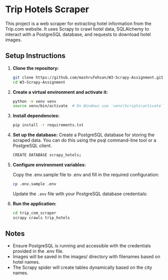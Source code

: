 # Trip Hotels Scraper
This project is a web scraper for extracting hotel information from the Trip.com website. It uses Scrapy to crawl hotel data, SQLAlchemy to interact with a PostgreSQL database, and requests to download hotel images.

## Setup Instructions

1. **Clone the repository:**
    ```bash
    git clone https://github.com/mashrufehsan/W3-Scrapy-Assignment.git
    cd W3-Scrapy-Assignment
    ```

2. **Create a virtual environment and activate it:**
    ```bash
    python -m venv venv
    source venv/bin/activate  # On Windows use `venv\Scripts\activate`
    ```

3. **Install dependencies:**
    ```bash
    pip install -r requirements.txt
    ```

4. **Set up the database:**
    Create a PostgreSQL database for storing the scraped data. You can do this using the psql command-line tool or a PostgreSQL client.
    ```bash
    CREATE DATABASE scrapy_hotels;
    ```

5. **Configure environment variables:**

    Copy the .env.sample file to .env and fill in the required configuration:
    ```bash
    cp .env.sample .env
    ```
    Update the `.env` file with your PostgreSQL database credentials:

6. **Run the application:**
    ```bash
    cd trip_com_scraper
    scrapy crawls trip_hotels
    ```

## Notes

- Ensure PostgreSQL is running and accessible with the credentials provided in the .env file.
- Images will be saved in the images/ directory with filenames based on hotel names.
- The Scrapy spider will create tables dynamically based on the city names.
